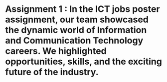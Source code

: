 # Assignment 1 : In the ICT jobs poster assignment, our team showcased the dynamic world of Information and Communication Technology careers. We highlighted opportunities, skills, and the exciting future of the industry.
